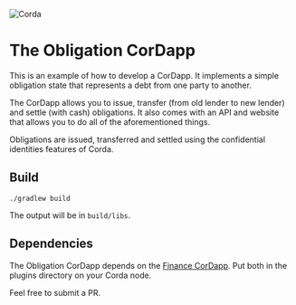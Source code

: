 ![Corda](https://www.corda.net/wp-content/uploads/2016/11/fg005_corda_b.png)

# The Obligation CorDapp

This is an example of how to develop a CorDapp. It implements a simple obligation state that represents a debt from one 
party to another. 

The CorDapp allows you to issue, transfer (from old lender to new lender) and settle (with cash) obligations. It also 
comes with an API and website that allows you to do all of the aforementioned things.

Obligations are issued, transferred and settled using the confidential identities features of Corda.

## Build

```
./gradlew build
```

The output will be in `build/libs`.

## Dependencies

The Obligation CorDapp depends on the 
[Finance CorDapp](https://dl.bintray.com/r3/corda/net/corda/corda-finance/1.0.0/corda-finance-1.0.0.jar). Put both in 
the plugins directory on your Corda node.

Feel free to submit a PR.
